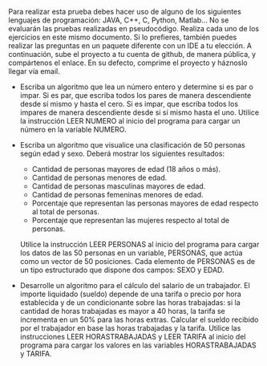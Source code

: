 Para realizar esta prueba debes hacer uso de alguno de los siguientes lenguajes de programación: JAVA, C++, C, Python, Matlab...
No se evaluarán las pruebas realizadas en pseudocódigo. Realiza cada uno de los ejercicios en este mismo documento.
Si lo prefieres, también puedes realizar las preguntas en un paquete diferente con un IDE a tu elección.
A continuación, sube el proyecto a tu cuenta de github, de manera pública, y compártenos el enlace. En su defecto, comprime el proyecto y háznoslo llegar vía email. 


- Escriba un algoritmo que lea un número entero y determine si es par o impar. Si es par, que escriba todos los pares de manera descendiente desde sí mismo y hasta el     cero.
  Si es impar, que escriba todos los impares de manera descendiente desde si sí mismo hasta el uno.
  Utilice la instrucción LEER NUMERO al inicio del programa para cargar un número en la variable NUMERO.


- Escriba un algoritmo que visualice una clasificación de 50 personas según edad y sexo. Deberá mostrar los siguientes resultados:
  - Cantidad de personas mayores de edad (18 años o más).
  - Cantidad de personas menores de edad.
  - Cantidad de personas masculinas mayores de edad.
  - Cantidad de personas femeninas menores de edad.
  - Porcentaje que representan las personas mayores de edad respecto al total de personas.
  - Porcentaje que representan las mujeres respecto al total de personas.

  Utilice la instrucción LEER PERSONAS al inicio del programa para cargar los datos de las 50 personas en un variable, PERSONAS, que actúa como un vector de 50   posiciones.
  Cada elemento de PERSONAS es de un tipo estructurado que dispone dos campos: SEXO y EDAD.


- Desarrolle un algoritmo para el cálculo del salario de un trabajador.
  El importe liquidado (sueldo) depende de una tarifa o precio por hora establecida y de un condicionante sobre las horas trabajadas:
  si la cantidad de horas trabajadas es mayor a 40 horas, la tarifa se incrementa en un 50% para las horas extras.
  Calcular el sueldo recibido por el trabajador en base las horas trabajadas y la tarifa.
  Utilice las instrucciones LEER HORASTRABAJADAS y LEER TARIFA al inicio del programa para cargar los valores en las variables HORASTRABAJADAS y TARIFA.
